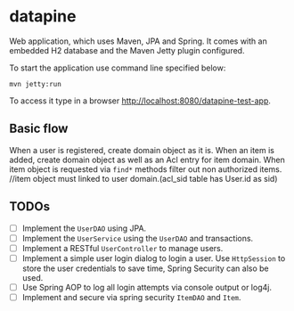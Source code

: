 # datapine

Web application, which uses Maven, JPA and Spring. It comes with an embedded H2 database and the Maven Jetty plugin configured.

To start the application use command line specified below:
```
mvn jetty:run
```

To access it type in a browser [http://localhost:8080/datapine-test-app](http://localhost:8080/datapine-test-app).

## Basic flow

When a user is registered, create domain object as it is.
When an item is added, create domain object as well as an Acl entry for item domain. 
When item object is requested via `find*` methods filter out non authorized items.
//item object must linked to user domain.(acl_sid table has  User.id as sid)

## TODOs
- [ ] Implement the `UserDAO` using JPA.
- [ ] Implement the `UserService` using the `UserDAO` and transactions.
- [ ] Implement a RESTful `UserController` to manage users.
- [ ] Implement a simple user login dialog to login a user. Use `HttpSession` to store the user credentials to save time, Spring Security can also be used.
- [ ] Use Spring AOP to log all login attempts via console output or log4j.
- [ ] Implement and secure via spring security `ItemDAO` and `Item`.
